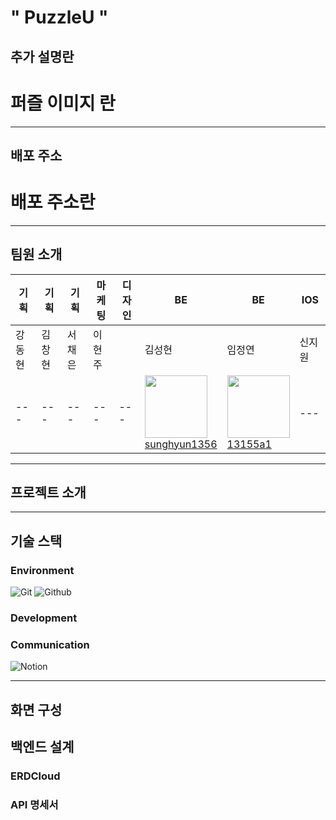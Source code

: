 # " PuzzleU "
## 추가 설명란
# 퍼즐 이미지 란
---
## 배포 주소
# 배포 주소란
---
## 팀원 소개
| 기획 | 기획 | 기획 | 마케팅 | 디자인 | BE | BE | IOS | 
| --- | --- | --- | --- | --- | --- | --- | --- |
| 강동현 | 김창현 | 서채은 | 이현주 |  | 김성현 | 임정연 | 신지원 |
| --- | --- | --- | --- | --- | <img src="https://avatars.githubusercontent.com/u/127824570?v=4" width="100px" height="100px"><br/><a href="https://github.com/sunghyun1356 ">sunghyun1356 </a> | <img src="https://avatars.githubusercontent.com/u/127824570?v=4" width="100px" height="100px"><br/><a href="https://github.com/13155a1 ">13155a1 </a> | --- | --- |

---
## 프로젝트 소개


---
## 기술 스택
### Environment
![Git](https://img.shields.io/badge/Git-F05032?style=for-the-badge&logo=Git&logoColor=white)
![Github](https://img.shields.io/badge/GitHub-181717?style=for-the-badge&logo=GitHub&logoColor=white)                 

### Development


### Communication
![Notion](https://img.shields.io/badge/Notion-000000?style=for-the-badge&logo=Notion&logoColor=white)

---
## 화면 구성


## 백엔드 설계
### ERDCloud


### API 명세서





